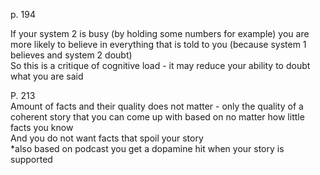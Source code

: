 p. 194  
  
If your system 2 is busy (by holding some numbers for example) you are more likely to believe in everything that is told to you (because system 1 believes and system 2 doubt)  
So this is a critique of cognitive load - it may reduce your ability to doubt what you are said  
  
P. 213  
Amount of facts and their quality does not matter - only the quality of a coherent story that you can come up with based on no matter how little facts you know  
And you do not want facts that spoil your story  
*also based on podcast you get a dopamine hit when your story is supported